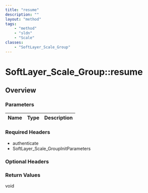 ```yaml
---
title: "resume"
description: ""
layout: "method"
tags:
    - "method"
    - "sldn"
    - "Scale"
classes:
    - "SoftLayer_Scale_Group"
---
```

# SoftLayer_Scale_Group::resume
## Overview 


### Parameters 
|Name | Type | Description |
| --- | --- | --- |


### Required Headers
* authenticate
* SoftLayer_Scale_GroupInitParameters

### Optional Headers

### Return Values
void

